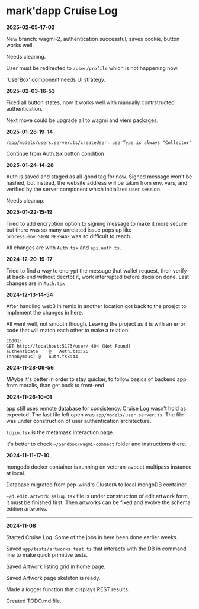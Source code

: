 # mark'dapp Cruise Log

**2025-02-05-17-02**

New branch: wagmi-2, authentication successful, saves cookie, button works well.

Needs cleaning.

User must be redirected to `/user/profile` which is not happening now. 

'UserBox' component needs UI strategy.

**2025-02-03-16-53**

Fixed all button states, now it works well with manually contrstructed authentication. 

Next move could be upgrade all to wagmi and viem packages.

**2025-01-28-19-14**

`/app/models/users.server.ts/createUser: userType is always "Collector"`

Continue from Auth.tsx button condition

**2025-01-24-14-28**

Auth is saved and staged as all-good tag for now. Signed message won't be hashed, but instead, the website address will be taken from env. vars, and verified by the server component which initializes user session.

Needs cleanup.

**2025-01-22-15-19**

Tried to add encryption option to signing message to make it more secure but there was so many unrelated issue pops up like `process.env.SIGN_MESSAGE` was so difficult to reach.

All changes are with `Auth.tsx` and `api.auth.ts`.

**2024-12-20-19-17**

Tried to find a way to encrypt the message that wallet request, then verify at back-end without decrtpt it, work interrupted before decision done. Last changes are in `Auth.tsx`

**2024-12-13-14-54**

After handling web3 in remix in another location got back to the proejct to implement the changes in here.

All went well, not smooth though. Leaving the project as it is with an error code that will match each other to make a relation:
```
E0001:
GET http://localhost:5173/user/ 404 (Not Found)
authenticate	@	Auth.tsx:26
(anonymous)	@	Auth.tsx:44
```

**2024-11-28-09-56**

MAybe it's better in order to stay quicker, to follow basics of backend app from moralis, than get back to front-end


**2024-11-26-10-01**

app still uses remote database for consistency. Cruise Log wasn't hold as expected. The last file left open was `app/models/user.server.ts`. The file was under construction of user authentication architecture.

`login.tsx` is the metamask interaction page.

it's better to check `~/Sandbox/wagmi-connect` folder and instructions there.

**2024-11-11-17-10**

mongodb docker container is running on veteran-avocet multipass instance at local.

Database migrated from pep-wind's ClusterA to local mongoDB container.

`~/d.edit.artwork.$slug.tsx` file is under construction of edit artwork form, it must be finished first. Then artworks can be fixed and evolve the schema edition artworks.

---

**2024-11-08**

Started Cruise Log. Some of the jobs in here been done earlier weeks.

Saved `app/tests/artworks.test.ts` that interacts with the DB in command line to make quick primitive tests.

Saved Artwork listing grid in home page.

Saved Artwork page skeleton is ready.

Made a logger function that displays REST results.

Created TODO.md file.
